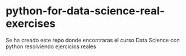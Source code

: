 # python-for-data-science-real-exercises

Se ha creado este repo donde encontraras el curso Data Science con python resolviendo ejercicios reales 
